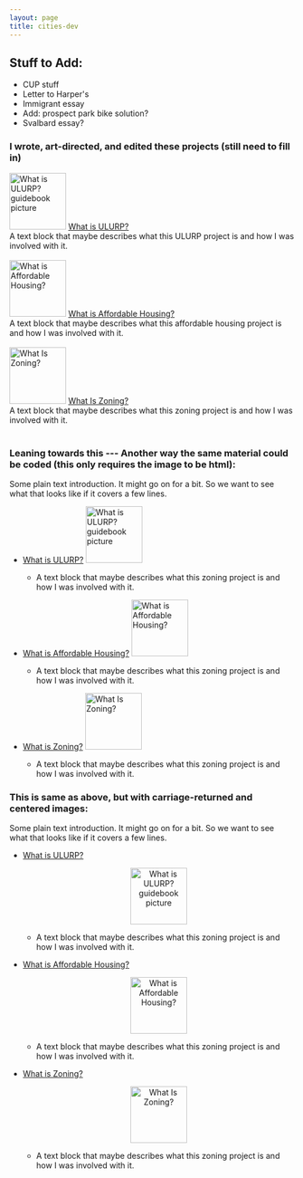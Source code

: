 ```yaml
---
layout: page
title: cities-dev
---
```




## Stuff to Add: 
* CUP stuff
* Letter to Harper's
* Immigrant essay
* Add: prospect park bike solution?
* Svalbard essay?


### I wrote, art-directed, and edited these projects (still need to fill in)

<img src="http://welcometocup.org/image_columns/0009/2619/guidebook-3d-2_433.jpg" width="100" alt="What is ULURP? guidebook picture">
<a href="http://welcometocup.org/Store?product_id=203">What is ULURP?</a><br />
A text block that maybe describes what this ULURP project is and how I was involved with it. 
<br />
<br />

<img height="100" alt="What is Affordable Housing?" src="http://welcometocup.org/image_columns/0003/3593/what_is_affordable_housing_profile_520.jpg">
<a href="http://welcometocup.org/Store?product_id=16">What is Affordable Housing?</a><br />
A text block that maybe describes what this affordable housing project is and how I was involved with it. 
<br />
<br />

<img height="100" alt="What Is Zoning?" src="http://welcometocup.org/image_columns/0003/2482/what_is_zoning_book_side_519.jpg">
<a href="http://welcometocup.org/Store?product_id=64">What Is Zoning?</a><br />
A text block that maybe describes what this zoning project is and how I was involved with it. 
<br />
<br />

### Leaning towards this --- Another way the same material could be coded (this only requires the image to be html):
Some plain text introduction. It might go on for a bit. So we want to see what that looks like if it covers a few lines.
* [What is ULURP?](http://welcometocup.org/Store?product_id=203) <img width="100" alt="What is ULURP? guidebook picture" src="http://welcometocup.org/image_columns/0009/2619/guidebook-3d-2_433.jpg">
	* A text block that maybe describes what this zoning project is and how I was involved with it. 
* [What is Affordable Housing?](http://welcometocup.org/Store?product_id=16) <img height="100" alt="What is Affordable Housing?" src="http://welcometocup.org/image_columns/0003/3593/what_is_affordable_housing_profile_520.jpg">
	* A text block that maybe describes what this zoning project is and how I was involved with it. 
* [What is Zoning?](http://welcometocup.org/Store?product_id=64) <img height="100" alt="What Is Zoning?" src="http://welcometocup.org/image_columns/0003/2482/what_is_zoning_book_side_519.jpg">

	* A text block that maybe describes what this zoning project is and how I was involved with it. 

### This is same as above, but with carriage-returned and centered images:
Some plain text introduction. It might go on for a bit. So we want to see what that looks like if it covers a few lines.
* [What is ULURP?](http://welcometocup.org/Store?product_id=203) <center><img width="100" alt="What is ULURP? guidebook picture" src="http://welcometocup.org/image_columns/0009/2619/guidebook-3d-2_433.jpg"></center>
	* A text block that maybe describes what this zoning project is and how I was involved with it. 
* [What is Affordable Housing?](http://welcometocup.org/Store?product_id=16) <center><img height="100" alt="What is Affordable Housing?" src="http://welcometocup.org/image_columns/0003/3593/what_is_affordable_housing_profile_520.jpg"></center>
	* A text block that maybe describes what this zoning project is and how I was involved with it. 
* [What is Zoning?](http://welcometocup.org/Store?product_id=64) <center><img height="100" alt="What Is Zoning?" src="http://welcometocup.org/image_columns/0003/2482/what_is_zoning_book_side_519.jpg"></center>

	* A text block that maybe describes what this zoning project is and how I was involved with it. 



[//]: # (pandoc md has a syntax for controlling image size in pure md, but github doesnt. So you have to use the inserted url img tag. Same deal if you want to center stuff you need to use the center tag.)


